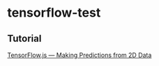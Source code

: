 # tensorflow-test

## Tutorial

[TensorFlow.js — Making Predictions from 2D Data](https://codelabs.developers.google.com/codelabs/tfjs-training-regression/index.html?hl=zh-tw)